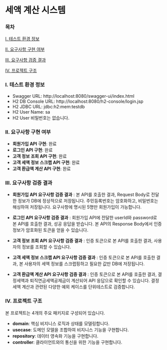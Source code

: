 # 세액 계산 시스템

### 목차
[I. 테스트 환경 정보](#i-테스트-환경-정보)

[II. 요구사항 구현 여부](#ii-요구사항-구현-여부)

[III. 요구사항 검증 결과](#iii-요구사항-검증-결과)

[IV. 프로젝트 구조](#iv-프로젝트-구조)

### I. 테스트 환경 정보
- Swagger URL: http://localhost:8080/swagger-ui/index.html
- H2 DB Console URL: http://localhost:8080/h2-console/login.jsp 
- H2 JDBC URL: jdbc:h2:mem:testdb
- H2 User Name: sa
- H2 User 비밀번호는 없습니다.

### II. 요구사항 구현 여부
- **회원가입 API 구현**: 완료
- **로그인 API 구현**: 완료
- **고객 정보 조회 API 구현**: 완료
- **고객 세액 정보 스크랩 API 구현**: 완료
- **고객 환급액 계산 API 구현**: 완료

### III. 요구사항 검증 결과

- **회원가입 API 요구사항 검증 결과**
    : 본 API를 호출한 결과, Request Body로 전달한 정보가 DB에 정상적으로 저장됩니다. 주민등록번호는 암호화하고, 비밀번호는 해싱하여 저장됩니다. 요구사항에 명시된 5명만 회원가입이 가능합니다.

- **로그인 API 요구사항 검증 결과**
    : 회원가입 API에 전달한 userId와 password로 본 API를 호출한 결과, 성공 응답을 받습니다. 본 API의 Response Body에서 인증정보가 암호화된 토큰을 얻을 수 있습니다.

- **고객 정보 조회 API 요구사항 검증 결과**
    : 인증 토큰으로 본 API를 호출한 결과, 사용자의 정보를 조회할 수 있습니다.

- **고객 세액 정보 스크랩 API 요구사항 검증 결과**
    : 인증 토큰으로 본 API를 호출한 결과, 본 사용자의 세액 정보를 스크랩핑하고 필요한 값만 DB에 저장됩니다.  

- **고객 환급액 계산 API 요구사항 검증 결과**
    : 인증 토큰으로 본 API를 호출한 결과, 결정세액과 퇴직연금세액공제금이 계산되어 API 응답으로 확인할 수 있습니다. 결정세액 계산과 관련된 다양한 예외 케이스를 단위테스트로 검증합니다.

### IV. 프로젝트 구조
본 프로젝트는 4개의 주요 패키지로 구성되어 있습니다.
- **domain**: 핵심 비지니스 로직과 상태를 모델링합니다.
- **usecase**: 도메인 모델을 조합하여 비지니스 기능을 구현합니다.
- **repository**: 데이터 영속화 기능을 구현합니다.
- **controller**: 클라이언트와의 통신을 위한 기능을 구현합니다.


